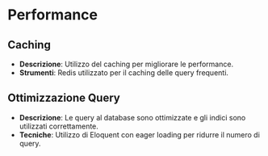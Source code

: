 # Performance

## Caching
- **Descrizione**: Utilizzo del caching per migliorare le performance.
- **Strumenti**: Redis utilizzato per il caching delle query frequenti.

## Ottimizzazione Query
- **Descrizione**: Le query al database sono ottimizzate e gli indici sono utilizzati correttamente.
- **Tecniche**: Utilizzo di Eloquent con eager loading per ridurre il numero di query. 
